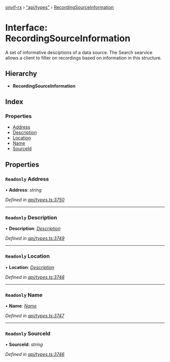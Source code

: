 [onvif-rx](../README.md) › ["api/types"](../modules/_api_types_.md) › [RecordingSourceInformation](_api_types_.recordingsourceinformation.md)

# Interface: RecordingSourceInformation

A set of informative desciptions of a data source. The Search searvice allows a client to filter on recordings based on information in this structure.

## Hierarchy

* **RecordingSourceInformation**

## Index

### Properties

* [Address](_api_types_.recordingsourceinformation.md#readonly-address)
* [Description](_api_types_.recordingsourceinformation.md#readonly-description)
* [Location](_api_types_.recordingsourceinformation.md#readonly-location)
* [Name](_api_types_.recordingsourceinformation.md#readonly-name)
* [SourceId](_api_types_.recordingsourceinformation.md#readonly-sourceid)

## Properties

### `Readonly` Address

• **Address**: *string*

*Defined in [api/types.ts:3750](https://github.com/patrickmichalina/onvif-rx/blob/3e9b152/src/api/types.ts#L3750)*

___

### `Readonly` Description

• **Description**: *[Description](_api_types_.recordingsourceinformation.md#readonly-description)*

*Defined in [api/types.ts:3749](https://github.com/patrickmichalina/onvif-rx/blob/3e9b152/src/api/types.ts#L3749)*

___

### `Readonly` Location

• **Location**: *[Description](_api_types_.recordingsourceinformation.md#readonly-description)*

*Defined in [api/types.ts:3748](https://github.com/patrickmichalina/onvif-rx/blob/3e9b152/src/api/types.ts#L3748)*

___

### `Readonly` Name

• **Name**: *[Name](_api_types_.recordingsourceinformation.md#readonly-name)*

*Defined in [api/types.ts:3747](https://github.com/patrickmichalina/onvif-rx/blob/3e9b152/src/api/types.ts#L3747)*

___

### `Readonly` SourceId

• **SourceId**: *string*

*Defined in [api/types.ts:3746](https://github.com/patrickmichalina/onvif-rx/blob/3e9b152/src/api/types.ts#L3746)*
